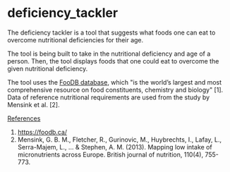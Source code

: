 # deficiency_tackler

The deficiency tackler is a tool that suggests what foods one can eat to overcome nutritional deficiencies for their age.

The tool is being built to take in the nutritional deficiency and age of a person. Then, the tool displays foods that one could eat to overcome the given nutritional deficiency.

The tool uses the [FooDB database](https://foodb.ca/), which "is the world’s largest and most comprehensive resource on food constituents, chemistry and biology" [1]. Data of reference nutritional requirements are used from the study by Mensink et al. [2].

<u>References</u>
1. https://foodb.ca/
2. Mensink, G. B. M., Fletcher, R., Gurinovic, M., Huybrechts, I., Lafay, L., Serra-Majem, L., ... & Stephen, A. M. (2013). Mapping low intake of micronutrients across Europe. British journal of nutrition, 110(4), 755-773.
